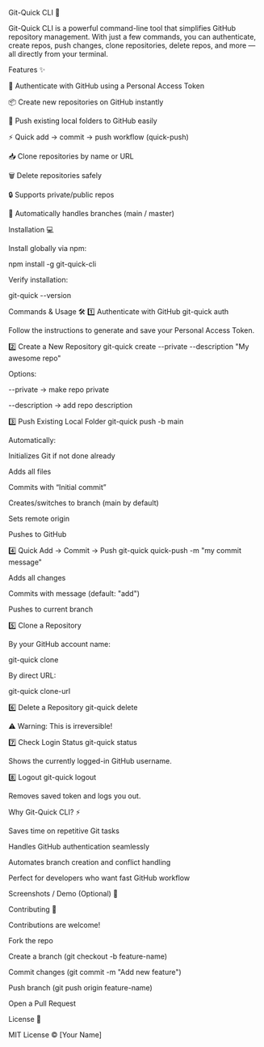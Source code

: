 Git-Quick CLI 🚀




Git-Quick CLI is a powerful command-line tool that simplifies GitHub repository management. With just a few commands, you can authenticate, create repos, push changes, clone repositories, delete repos, and more — all directly from your terminal.

Features ✨

🔑 Authenticate with GitHub using a Personal Access Token

📦 Create new repositories on GitHub instantly

🚀 Push existing local folders to GitHub easily

⚡ Quick add → commit → push workflow (quick-push)

📥 Clone repositories by name or URL

🗑️ Delete repositories safely

🔒 Supports private/public repos

🔄 Automatically handles branches (main / master)

Installation 💻

Install globally via npm:

npm install -g git-quick-cli


Verify installation:

git-quick --version

Commands & Usage 🛠️
1️⃣ Authenticate with GitHub
git-quick auth


Follow the instructions to generate and save your Personal Access Token.

2️⃣ Create a New Repository
git-quick create <repo-name> --private --description "My awesome repo"


Options:

--private → make repo private

--description <text> → add repo description

3️⃣ Push Existing Local Folder
git-quick push <repo-url> -b main


Automatically:

Initializes Git if not done already

Adds all files

Commits with “Initial commit”

Creates/switches to branch (main by default)

Sets remote origin

Pushes to GitHub

4️⃣ Quick Add → Commit → Push
git-quick quick-push -m "my commit message"


Adds all changes

Commits with message (default: "add")

Pushes to current branch

5️⃣ Clone a Repository

By your GitHub account name:

git-quick clone <repo-name>


By direct URL:

git-quick clone-url <repo-url>

6️⃣ Delete a Repository
git-quick delete <repo-name>


⚠️ Warning: This is irreversible!

7️⃣ Check Login Status
git-quick status


Shows the currently logged-in GitHub username.

8️⃣ Logout
git-quick logout


Removes saved token and logs you out.

Why Git-Quick CLI? ⚡

Saves time on repetitive Git tasks

Handles GitHub authentication seamlessly

Automates branch creation and conflict handling

Perfect for developers who want fast GitHub workflow

Screenshots / Demo (Optional) 📸

Contributing 🤝

Contributions are welcome!

Fork the repo

Create a branch (git checkout -b feature-name)

Commit changes (git commit -m "Add new feature")

Push branch (git push origin feature-name)

Open a Pull Request

License 📄

MIT License © [Your Name]
